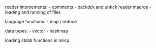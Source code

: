 reader improements:
    - comments
    - backtick and untick reader macros
    - loading and running of files

language functions:
    - map / reduce

data types:
    - vector
    - hashmap

loading stdlib functions in mlisp
